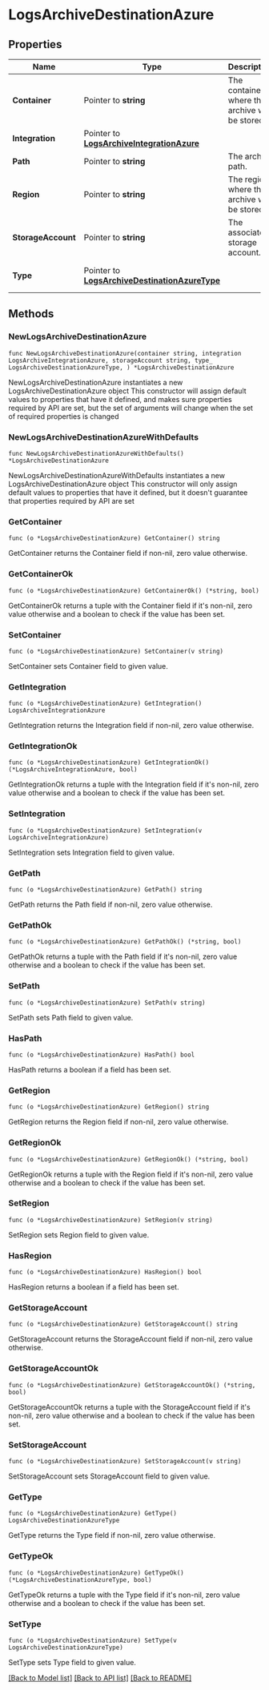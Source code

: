 # LogsArchiveDestinationAzure

## Properties

Name | Type | Description | Notes
------------ | ------------- | ------------- | -------------
**Container** | Pointer to **string** | The container where the archive will be stored. | 
**Integration** | Pointer to [**LogsArchiveIntegrationAzure**](LogsArchiveIntegrationAzure.md) |  | 
**Path** | Pointer to **string** | The archive path. | [optional] 
**Region** | Pointer to **string** | The region where the archive will be stored. | [optional] 
**StorageAccount** | Pointer to **string** | The associated storage account. | 
**Type** | Pointer to [**LogsArchiveDestinationAzureType**](LogsArchiveDestinationAzureType.md) |  | [default to "azure"]

## Methods

### NewLogsArchiveDestinationAzure

`func NewLogsArchiveDestinationAzure(container string, integration LogsArchiveIntegrationAzure, storageAccount string, type_ LogsArchiveDestinationAzureType, ) *LogsArchiveDestinationAzure`

NewLogsArchiveDestinationAzure instantiates a new LogsArchiveDestinationAzure object
This constructor will assign default values to properties that have it defined,
and makes sure properties required by API are set, but the set of arguments
will change when the set of required properties is changed

### NewLogsArchiveDestinationAzureWithDefaults

`func NewLogsArchiveDestinationAzureWithDefaults() *LogsArchiveDestinationAzure`

NewLogsArchiveDestinationAzureWithDefaults instantiates a new LogsArchiveDestinationAzure object
This constructor will only assign default values to properties that have it defined,
but it doesn't guarantee that properties required by API are set

### GetContainer

`func (o *LogsArchiveDestinationAzure) GetContainer() string`

GetContainer returns the Container field if non-nil, zero value otherwise.

### GetContainerOk

`func (o *LogsArchiveDestinationAzure) GetContainerOk() (*string, bool)`

GetContainerOk returns a tuple with the Container field if it's non-nil, zero value otherwise
and a boolean to check if the value has been set.

### SetContainer

`func (o *LogsArchiveDestinationAzure) SetContainer(v string)`

SetContainer sets Container field to given value.


### GetIntegration

`func (o *LogsArchiveDestinationAzure) GetIntegration() LogsArchiveIntegrationAzure`

GetIntegration returns the Integration field if non-nil, zero value otherwise.

### GetIntegrationOk

`func (o *LogsArchiveDestinationAzure) GetIntegrationOk() (*LogsArchiveIntegrationAzure, bool)`

GetIntegrationOk returns a tuple with the Integration field if it's non-nil, zero value otherwise
and a boolean to check if the value has been set.

### SetIntegration

`func (o *LogsArchiveDestinationAzure) SetIntegration(v LogsArchiveIntegrationAzure)`

SetIntegration sets Integration field to given value.


### GetPath

`func (o *LogsArchiveDestinationAzure) GetPath() string`

GetPath returns the Path field if non-nil, zero value otherwise.

### GetPathOk

`func (o *LogsArchiveDestinationAzure) GetPathOk() (*string, bool)`

GetPathOk returns a tuple with the Path field if it's non-nil, zero value otherwise
and a boolean to check if the value has been set.

### SetPath

`func (o *LogsArchiveDestinationAzure) SetPath(v string)`

SetPath sets Path field to given value.

### HasPath

`func (o *LogsArchiveDestinationAzure) HasPath() bool`

HasPath returns a boolean if a field has been set.

### GetRegion

`func (o *LogsArchiveDestinationAzure) GetRegion() string`

GetRegion returns the Region field if non-nil, zero value otherwise.

### GetRegionOk

`func (o *LogsArchiveDestinationAzure) GetRegionOk() (*string, bool)`

GetRegionOk returns a tuple with the Region field if it's non-nil, zero value otherwise
and a boolean to check if the value has been set.

### SetRegion

`func (o *LogsArchiveDestinationAzure) SetRegion(v string)`

SetRegion sets Region field to given value.

### HasRegion

`func (o *LogsArchiveDestinationAzure) HasRegion() bool`

HasRegion returns a boolean if a field has been set.

### GetStorageAccount

`func (o *LogsArchiveDestinationAzure) GetStorageAccount() string`

GetStorageAccount returns the StorageAccount field if non-nil, zero value otherwise.

### GetStorageAccountOk

`func (o *LogsArchiveDestinationAzure) GetStorageAccountOk() (*string, bool)`

GetStorageAccountOk returns a tuple with the StorageAccount field if it's non-nil, zero value otherwise
and a boolean to check if the value has been set.

### SetStorageAccount

`func (o *LogsArchiveDestinationAzure) SetStorageAccount(v string)`

SetStorageAccount sets StorageAccount field to given value.


### GetType

`func (o *LogsArchiveDestinationAzure) GetType() LogsArchiveDestinationAzureType`

GetType returns the Type field if non-nil, zero value otherwise.

### GetTypeOk

`func (o *LogsArchiveDestinationAzure) GetTypeOk() (*LogsArchiveDestinationAzureType, bool)`

GetTypeOk returns a tuple with the Type field if it's non-nil, zero value otherwise
and a boolean to check if the value has been set.

### SetType

`func (o *LogsArchiveDestinationAzure) SetType(v LogsArchiveDestinationAzureType)`

SetType sets Type field to given value.



[[Back to Model list]](../README.md#documentation-for-models) [[Back to API list]](../README.md#documentation-for-api-endpoints) [[Back to README]](../README.md)


